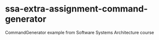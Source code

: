 # ssa-extra-assignment-command-generator
 CommandGenerator example from Software Systems Architecture course
